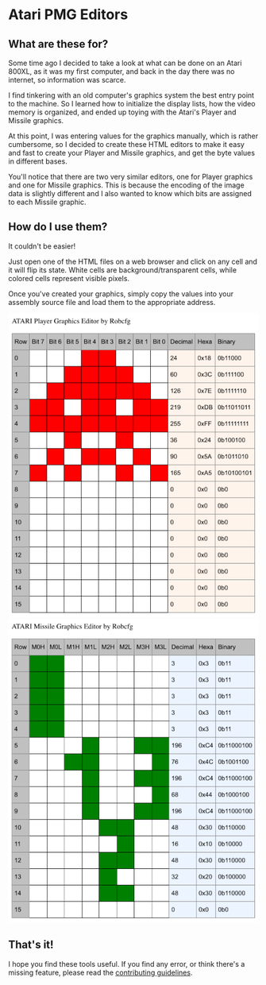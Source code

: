 # Atari PMG Editors

## What are these for?

Some time ago I decided to take a look at what can be done on an Atari 800XL, as it was my first computer, and back in the day there was no internet, so information was scarce.

I find tinkering with an old computer's graphics system the best entry point to the machine. So I learned how to initialize the display lists, how the video memory is organized, and ended up toying with the Atari's Player and Missile graphics.

At this point, I was entering values for the graphics manually, which is rather cumbersome, so I decided to create these HTML editors to make it easy and fast to create your Player and Missile graphics, and get the byte values in different bases.

You'll notice that there are two very similar editors, one for Player graphics and one for Missile graphics. This is because the encoding of the image data is slightly different and I also wanted to know which bits are assigned to each Missile graphic.

## How do I use them?

It couldn't be easier!

Just open one of the HTML files on a web browser and click on any cell and it will flip its state. White cells are background/transparent cells, while colored cells represent visible pixels.

Once you've created your graphics, simply copy the values into your assembly source file and load them to the appropriate address.

![Player Graphics Editor](/pictures/AtariPlayerEditor.png) ![Missile Graphics Editor](/pictures/AtariMissileEditor.png)

## That's it!

I hope you find these tools useful. If you find any error, or think there's a missing feature, please read the [contributing guidelines](/CONTRIBUTING.md).
